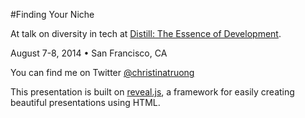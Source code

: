 #Finding Your Niche

At talk on diversity in tech at [Distill: The Essence of Development](https://distill.engineyard.com/).

August 7-8, 2014  •  San Francisco, CA

You can find me on Twitter [@christinatruong](http://twitter.com/christinatruong)

This presentation is built on [reveal.js](https://github.com/hakimel/reveal.js), a framework for easily creating beautiful presentations using HTML.